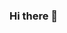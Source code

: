 ### Hi there 👋

<!--
![Top Langs](https://github-readme-stats.vercel.app/api/top-langs/?username=Gopotagg&layout=compact)
-->

